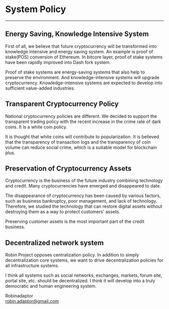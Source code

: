 # System Policy   

***


## Energy Saving, Knowledge Intensive System   

First of all, we believe that future cryptocurrency will be transformed into knowledge intensive and energy saving system. An example is proof of stake(POS) conversion of Ethereum. In bitcore layer, proof of stake systems have been rapidly improved into Dash fork system.   

Proof of stake systems are energy-saving systems that also help to preserve the environment. And knowledge-intensive systems will upgrade cryptocurrency. Knowledge-intensive systems are expected to develop into sufficient value-added industries.   



## Transparent Cryptocurrency Policy   

National cryptocurrency policies are different. We decided to support the transparent trading policy with the recent increase in the crime rate of dark coins. It is a white coin policy.   

It is thought that white coins will contribute to popularization. It is believed that the transparency of transaction logs and the transparency of coin volume can reduce social crime, which is a suitable model for blockchain plus.   



## Preservation of Cryptocurrency Assets   

Cryptocurrency is the business of the future industry combining technology and credit. Many cryptocurrencies have emerged and disappeared to date.  

The disappearance of cryptocurrency has been caused by various factors, such as business bankruptcy, poor management, and lack of technology. Therefore, we studied the technology that can restore digital assets without destroying them as a way to protect customers' assets.   

Preserving customer assets is the most important part of the credit business.   
   


## Decentralized network system   

Robin Project opposes centralization policy. In addition to simply decentralization core systems, we want to drive decentralization policies for all infrastructure systems.   

I think all systems such as social networks, exchanges, markets, forum site, portal site, etc. should be decentralized. I think it will develop into a truly democratic and human engineering system.   

   
   
Robinadaptor   
robin.adaptor@gmail.com    